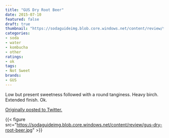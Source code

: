 ```yaml
---
title: "GUS Dry Root Beer"
date: 2015-07-10
featured: false
draft: true
thumbnail: "https://sodaguideimg.blob.core.windows.net/content/review/thumbs/gus-dry-root-beer.jpg"
categories:
- soda
- water
- kombucha
- other
ratings:
- ok
tags:
- Not Sweet
brands:
- GUS
---
```


Low but present sweetness followed with a round tanginess. Heavy birch. Extended finish. Ok.

[Originally posted to Twitter.](https://twitter.com/Cavorter/status/619557790273503232)

{{< figure src="https://sodaguideimg.blob.core.windows.net/content/review/gus-dry-root-beer.jpg" >}}

